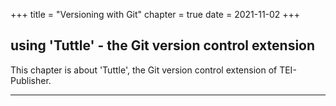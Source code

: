 +++
title = "Versioning with Git"
chapter = true
date = 2021-11-02
+++

## using 'Tuttle' - the Git version control extension

This chapter is about 'Tuttle', the Git version control
extension of TEI-Publisher.

---
